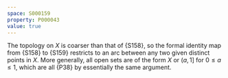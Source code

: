 ```yaml
---
space: S000159
property: P000043
value: true
---
```


The topology on $X$ is coarser than that of {S158}, so the formal identity map from {S158} to
{S159} restricts to an arc between any two given distinct points in $X$.
More generally, all open sets are of the form $X$ or $(a,1]$ for $0 \leq a \leq 1$, which are all {P38} by
essentially the same argument.

